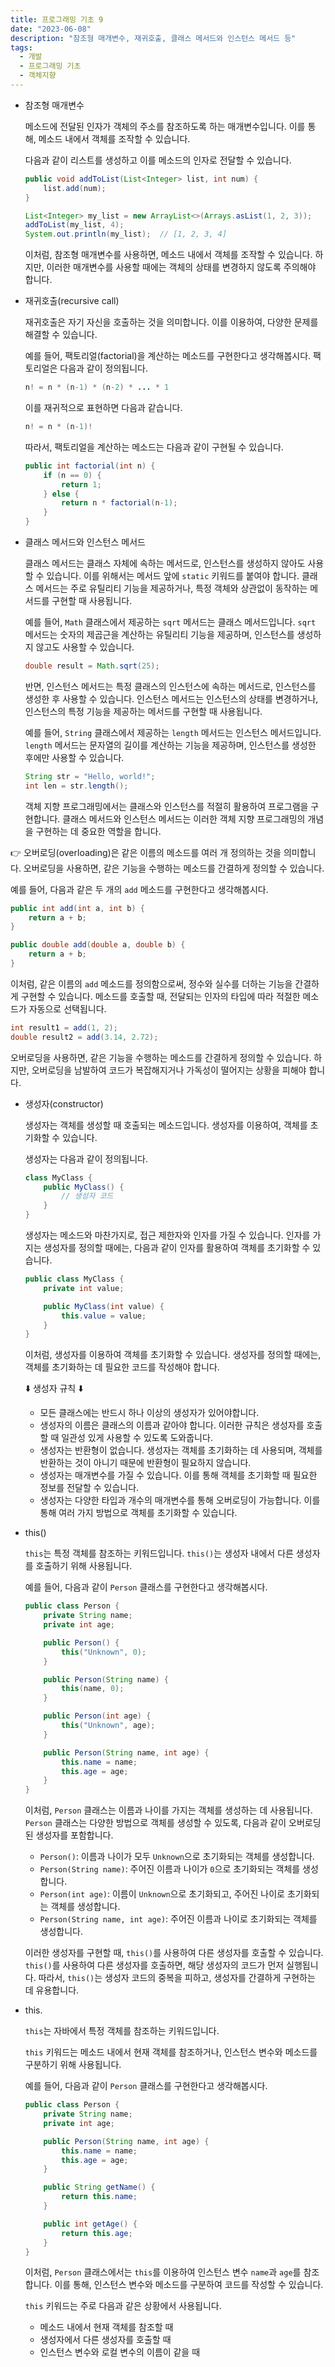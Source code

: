 ```yaml
---
title: 프로그래밍 기초 9
date: "2023-06-08"
description: "참조형 매개변수, 재귀호출, 클래스 메서드와 인스턴스 메서드 등"
tags:
  - 개발
  - 프로그래밍 기초
  - 객체지향
---
```


- 참조형 매개변수

  메소드에 전달된 인자가 객체의 주소를 참조하도록 하는 매개변수입니다.
  이를 통해, 메소드 내에서 객체를 조작할 수 있습니다.

  다음과 같이 리스트를 생성하고 이를 메소드의 인자로 전달할 수 있습니다.

    ```java
    public void addToList(List<Integer> list, int num) {
        list.add(num);
    }
    
    List<Integer> my_list = new ArrayList<>(Arrays.asList(1, 2, 3));
    addToList(my_list, 4);
    System.out.println(my_list);  // [1, 2, 3, 4]
    ```

  이처럼, 참조형 매개변수를 사용하면, 메소드 내에서 객체를 조작할 수 있습니다. 하지만, 이러한 매개변수를 사용할 때에는 객체의 상태를 변경하지 않도록 주의해야 합니다.

- 재귀호출(recursive call)

  재귀호출은 자기 자신을 호출하는 것을 의미합니다. 이를 이용하여, 다양한 문제를 해결할 수 있습니다.

  예를 들어, 팩토리얼(factorial)을 계산하는 메소드를 구현한다고 생각해봅시다. 팩토리얼은 다음과 같이 정의됩니다.

    ```java
    n! = n * (n-1) * (n-2) * ... * 1
    ```

  이를 재귀적으로 표현하면 다음과 같습니다.

    ```java
    n! = n * (n-1)!
    ```

  따라서, 팩토리얼을 계산하는 메소드는 다음과 같이 구현될 수 있습니다.

    ```java
    public int factorial(int n) {
        if (n == 0) {
            return 1;
        } else {
            return n * factorial(n-1);
        }
    }
    ```

- 클래스 메서드와 인스턴스 메서드

  클래스 메서드는 클래스 자체에 속하는 메서드로, 인스턴스를 생성하지 않아도 사용할 수 있습니다. 이를 위해서는 메서드 앞에 `static` 키워드를 붙여야 합니다. 클래스 메서드는 주로 유틸리티 기능을 제공하거나, 특정 객체와 상관없이 동작하는 메서드를 구현할 때 사용됩니다.

  예를 들어, `Math` 클래스에서 제공하는 `sqrt` 메서드는 클래스 메서드입니다. `sqrt` 메서드는 숫자의 제곱근을 계산하는 유틸리티 기능을 제공하며, 인스턴스를 생성하지 않고도 사용할 수 있습니다.

    ```java
    double result = Math.sqrt(25);
    ```

  반면, 인스턴스 메서드는 특정 클래스의 인스턴스에 속하는 메서드로, 인스턴스를 생성한 후 사용할 수 있습니다. 인스턴스 메서드는 인스턴스의 상태를 변경하거나, 인스턴스의 특정 기능을 제공하는 메서드를 구현할 때 사용됩니다.

  예를 들어, `String` 클래스에서 제공하는 `length` 메서드는 인스턴스 메서드입니다. `length` 메서드는 문자열의 길이를 계산하는 기능을 제공하며, 인스턴스를 생성한 후에만 사용할 수 있습니다.

    ```java
    String str = "Hello, world!";
    int len = str.length();
    ```

  객체 지향 프로그래밍에서는 클래스와 인스턴스를 적절히 활용하여 프로그램을 구현합니다. 클래스 메서드와 인스턴스 메서드는 이러한 객체 지향 프로그래밍의 개념을 구현하는 데 중요한 역할을 합니다.


<aside>
👉 오버로딩(overloading)은 같은 이름의 메소드를 여러 개 정의하는 것을 의미합니다. 오버로딩을 사용하면, 같은 기능을 수행하는 메소드를 간결하게 정의할 수 있습니다.

예를 들어, 다음과 같은 두 개의 `add` 메소드를 구현한다고 생각해봅시다.

```java
public int add(int a, int b) {
    return a + b;
}

public double add(double a, double b) {
    return a + b;
}
```

이처럼, 같은 이름의 `add` 메소드를 정의함으로써, 정수와 실수를 더하는 기능을 간결하게 구현할 수 있습니다. 메소드를 호출할 때, 전달되는 인자의 타입에 따라 적절한 메소드가 자동으로 선택됩니다.

```java
int result1 = add(1, 2);
double result2 = add(3.14, 2.72);
```

오버로딩을 사용하면, 같은 기능을 수행하는 메소드를 간결하게 정의할 수 있습니다. 하지만, 오버로딩을 남발하여 코드가 복잡해지거나 가독성이 떨어지는 상황을 피해야 합니다.

</aside>

- 생성자(constructor)

  생성자는 객체를 생성할 때 호출되는 메소드입니다. 생성자를 이용하여, 객체를 초기화할 수 있습니다.

  생성자는 다음과 같이 정의됩니다.

    ```java
    class MyClass {
        public MyClass() {
            // 생성자 코드
        }
    }
    ```

  생성자는 메소드와 마찬가지로, 접근 제한자와 인자를 가질 수 있습니다. 인자를 가지는 생성자를 정의할 때에는, 다음과 같이 인자를 활용하여 객체를 초기화할 수 있습니다.

    ```java
    public class MyClass {
        private int value;
    
        public MyClass(int value) {
            this.value = value;
        }
    }
    ```

  이처럼, 생성자를 이용하여 객체를 초기화할 수 있습니다. 생성자를 정의할 때에는, 객체를 초기화하는 데 필요한 코드를 작성해야 합니다.

  ⬇️ 생성자 규칙 ⬇️

  - 모든 클래스에는 반드시 하나 이상의 생성자가 있어야합니다.
  - 생성자의 이름은 클래스의 이름과 같아야 합니다. 이러한 규칙은 생성자를 호출할 때 일관성 있게 사용할 수 있도록 도와줍니다.
  - 생성자는 반환형이 없습니다. 생성자는 객체를 초기화하는 데 사용되며, 객체를 반환하는 것이 아니기 때문에 반환형이 필요하지 않습니다.
  - 생성자는 매개변수를 가질 수 있습니다. 이를 통해 객체를 초기화할 때 필요한 정보를 전달할 수 있습니다.
  - 생성자는 다양한 타입과 개수의 매개변수를 통해 오버로딩이 가능합니다. 이를 통해 여러 가지 방법으로 객체를 초기화할 수 있습니다.
- this()

  `this`는 특정 객체를 참조하는 키워드입니다. `this()`는 생성자 내에서 다른 생성자를 호출하기 위해 사용됩니다.

  예를 들어, 다음과 같이 `Person` 클래스를 구현한다고 생각해봅시다.

    ```java
    public class Person {
        private String name;
        private int age;
    
        public Person() {
            this("Unknown", 0);
        }
    
        public Person(String name) {
            this(name, 0);
        }
    
        public Person(int age) {
            this("Unknown", age);
        }
    
        public Person(String name, int age) {
            this.name = name;
            this.age = age;
        }
    }
    ```

  이처럼, `Person` 클래스는 이름과 나이를 가지는 객체를 생성하는 데 사용됩니다. `Person` 클래스는 다양한 방법으로 객체를 생성할 수 있도록, 다음과 같이 오버로딩된 생성자를 포함합니다.

  - `Person()`: 이름과 나이가 모두 `Unknown`으로 초기화되는 객체를 생성합니다.
  - `Person(String name)`: 주어진 이름과 나이가 `0`으로 초기화되는 객체를 생성합니다.
  - `Person(int age)`: 이름이 `Unknown`으로 초기화되고, 주어진 나이로 초기화되는 객체를 생성합니다.
  - `Person(String name, int age)`: 주어진 이름과 나이로 초기화되는 객체를 생성합니다.

  이러한 생성자를 구현할 때, `this()`를 사용하여 다른 생성자를 호출할 수 있습니다. `this()`를 사용하여 다른 생성자를 호출하면, 해당 생성자의 코드가 먼저 실행됩니다. 따라서, `this()`는 생성자 코드의 중복을 피하고, 생성자를 간결하게 구현하는 데 유용합니다.

- this.

  `this`는 자바에서 특정 객체를 참조하는 키워드입니다.

  `this` 키워드는 메소드 내에서 현재 객체를 참조하거나, 인스턴스 변수와 메소드를 구분하기 위해 사용됩니다.

  예를 들어, 다음과 같이 `Person` 클래스를 구현한다고 생각해봅시다.

    ```java
    public class Person {
        private String name;
        private int age;
    
        public Person(String name, int age) {
            this.name = name;
            this.age = age;
        }
    
        public String getName() {
            return this.name;
        }
    
        public int getAge() {
            return this.age;
        }
    }
    ```

  이처럼, `Person` 클래스에서는 `this`를 이용하여 인스턴스 변수 `name`과 `age`를 참조합니다. 이를 통해, 인스턴스 변수와 메소드를 구분하여 코드를 작성할 수 있습니다.

  `this` 키워드는 주로 다음과 같은 상황에서 사용됩니다.

  - 메소드 내에서 현재 객체를 참조할 때
  - 생성자에서 다른 생성자를 호출할 때
  - 인스턴스 변수와 로컬 변수의 이름이 같을 때